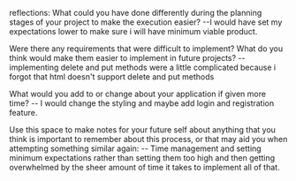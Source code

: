 reflections:
What could you have done differently during the planning stages of your project to make the execution easier?
--I would have set my expectations lower to make sure i will have minimum viable product.

Were there any requirements that were difficult to implement? What do you think would make them easier to implement in future projects?
-- implementing delete and put methods were a little complicated because i forgot that html doesn't support delete and put methods

What would you add to or change about your application if given more time?
-- I would change the styling and maybe add login and registration feature.

Use this space to make notes for your future self about anything that you think is important to remember about this process, or that may aid you when attempting something similar again:
-- Time management and setting minimum expectations rather than setting them too high and then getting overwhelmed by the sheer amount of time it takes to implement all of that.
